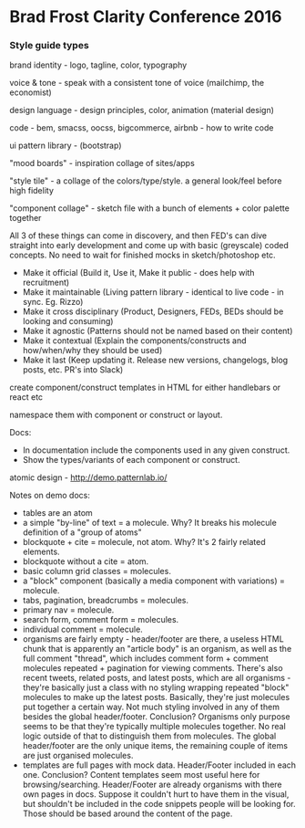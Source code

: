 # Brad Frost Clarity Conference 2016

### Style guide types

brand identity - logo, tagline, color, typography

voice & tone - speak with a consistent tone of voice (mailchimp, the economist)

design language -  design principles, color, animation (material design)

code - bem, smacss, oocss, bigcommerce, airbnb - how to write code

ui pattern library - (bootstrap)

"mood boards" - inspiration collage of sites/apps

"style tile" - a collage of the colors/type/style. a general look/feel before high fidelity

"component collage" - sketch file with a bunch of elements + color palette together

All 3 of these things can come in discovery, and then FED's can dive straight
into early development and come up with basic (greyscale) coded concepts.
No need to wait for finished mocks in sketch/photoshop etc.

- Make it official (Build it, Use it, Make it public - does help with recruitment)
- Make it maintainable (Living pattern library - identical to live code - in sync. Eg. Rizzo)
- Make it cross disciplinary (Product, Designers, FEDs, BEDs should be looking and consuming)
- Make it agnostic (Patterns should not be named based on their content)
- Make it contextual (Explain the components/constructs and how/when/why they should be used)
- Make it last (Keep updating it. Release new versions, changelogs, blog posts, etc. PR's into Slack)

create component/construct templates in HTML for either handlebars or react etc

namespace them with component or construct or layout.

Docs:
- In documentation include the components used in any given construct.
- Show the types/variants of each component or construct.




atomic design - http://demo.patternlab.io/

Notes on demo docs:

- tables are an atom
- a simple "by-line" of text = a molecule. Why? It breaks his molecule definition of a "group of atoms"
- blockquote + cite = molecule, not atom. Why? It's 2 fairly related elements.
- blockquote without a cite = atom.
- basic column grid classes = molecules.
- a "block" component (basically a media component with variations) = molecule.
- tabs, pagination, breadcrumbs = molecules.
- primary nav = molecule.
- search form, comment form = molecules.
- individual comment = molecule.
- organisms are fairly empty - header/footer are there, a useless HTML chunk that is apparently
  an "article body" is an organism, as well as the full comment "thread", which includes comment form +
  comment molecules repeated + pagination for viewing comments. There's also recent tweets, related posts, and latest posts, which are all organisms - they're basically just a class with no styling wrapping repeated "block" molecules to make up the latest posts.
  Basically, they're just molecules put together a certain way. Not much styling involved in any of them
  besides the global header/footer.
  Conclusion? Organisms only purpose seems to be that they're typically multiple molecules together.
  No real logic outside of that to distinguish them from molecules. The global header/footer are the only
  unique items, the remaining couple of items are just organised molecules.
- templates are full pages with mock data. Header/Footer included in each one.
  Conclusion? Content templates seem most useful here for browsing/searching. Header/Footer are already
  organisms with there own pages in docs. Suppose it couldn't hurt to have them in the visual, but shouldn't
  be included in the code snippets people will be looking for. Those should be based around the content of
  the page.
